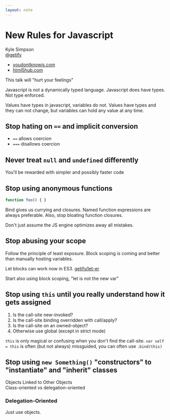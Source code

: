 ```yaml
---
layout: note
---
```


New Rules for Javascript
========================

Kyle Simpson  
[@getify][twitter]

* [youdontknowjs.com][knowjs]
* [html5hub.com][h5hub]

This talk will "hurt your feelings"

Javascript is not a dynamically typed language. Javascript does have types. Not type enforced.

Values have types in javascript, variables do not. Values have types and they can not change, but variables can hold any value at any time.

Stop hating on `==` and implicit conversion
-------------------------------------------
* `==` allows coercion
* `===` disallows coercion

Never treat `null` and `undefined` differently
----------------------------------------------
You'll be rewarded with simpler and possibly faster code

Stop using anonymous functions
------------------------------

``` javascript
function foo() { }
```
    
Bind gives us currying and closures. Named function expressions are always preferable. Also, stop bloating function closures.

Don't just assume the JS engine optimizes away all mistakes.

Stop abusing your scope
-----------------------
Follow the principle of least exposure. Block scoping is coming and better than manually hosting variables.

Let blocks can work now in ES3. [getify/let-er][let-er]

Start also using block scoping, "let is not the new var"

Stop using `this` until you really understand how it gets assigned
------------------------------------------------------------------
1. Is the call-site new-invoked?
2. Is the call-site binding overridden with call/apply?
3. Is the call-site on an owned-object?
4. Otherwise use global (except in strict mode)

`this` is only magical or confusing when you don't find the call-site.
`var self = this` is often (but not always) missguided, you can often use `.bind(this)`

Stop using `new Something()` "constructors" to "instantiate" and "inherit" classes
----------------------------------------------------------------------------------
Objects Linked to Other Objects  
Class-oriented vs delegation-oriented

### Delegation-Oriented
Just use objects.

[twitter]: http://twitter.com/getify
[knowjs]: http://youdontknowjs.com
[h5hub]: http://html5hub.com
[let-er]: http://gethub.com/getify/let-er
